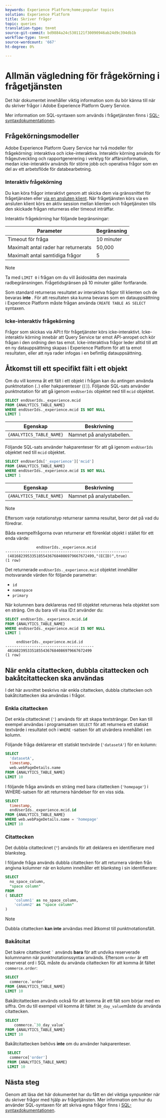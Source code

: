 ```yaml
---
keywords: Experience Platform;home;popular topics
solution: Experience Platform
title: Skriver frågor
topic: queries
translation-type: tm+mt
source-git-commit: bd9884a24c5301121f30090946ab24d9c394db1b
workflow-type: tm+mt
source-wordcount: '667'
ht-degree: 0%

---
```



# Allmän vägledning för frågekörning i frågetjänsten

Det här dokumentet innehåller viktig information som du bör känna till när du skriver frågor i Adobe Experience Platform Query Service.

Mer information om SQL-syntaxen som används i frågetjänsten finns i [SQL-syntaxdokumentationen](../sql/syntax.md).

## Frågekörningsmodeller

Adobe Experience Platform Query Service har två modeller för frågekörning: interaktiva och icke-interaktiva. Interaktiv körning används för frågeutveckling och rapportgenerering i verktyg för affärsinformation, medan icke-interaktiv används för större jobb och operativa frågor som en del av ett arbetsflöde för databearbetning.

### Interaktiv frågekörning

Du kan köra frågor interaktivt genom att skicka dem via gränssnittet för frågetjänsten eller [via en ansluten klient](../clients/overview.md). När frågetjänsten körs via en ansluten klient körs en aktiv session mellan klienten och frågetjänsten tills den skickade frågan returneras eller timeout inträffar.

Interaktiv frågekörning har följande begränsningar:

| Parameter | Begränsning |
| --------- | ---------- |
| Timeout för fråga | 10 minuter |
| Maximalt antal rader har returnerats | 50,000 |
| Maximalt antal samtidiga frågor | 5 |

>[!NOTE]
>
>Ta med `LIMIT 0` i frågan om du vill åsidosätta den maximala radbegränsningen. Frågetidsgränsen på 10 minuter gäller fortfarande.

Som standard returneras resultatet av interaktiva frågor till klienten och de bevaras **inte** . För att resultaten ska kunna bevaras som en datauppsättning i Experience Platform måste frågan använda `CREATE TABLE AS SELECT` syntaxen.

### Icke-interaktiv frågekörning

Frågor som skickas via API:t för frågetjänster körs icke-interaktivt. Icke-interaktiv körning innebär att Query Service tar emot API-anropet och kör frågan i den ordning den tas emot. Icke-interaktiva frågor leder alltid till att en ny datauppsättning skapas i Experience Platform för att ta emot resultaten, eller att nya rader infogas i en befintlig datauppsättning.

## Åtkomst till ett specifikt fält i ett objekt

Om du vill komma åt ett fält i ett objekt i frågan kan du antingen använda punktnotation (`.`) eller hakparenteser (`[]`). Följande SQL-sats använder punktnotation för att gå igenom `endUserIds` objektet ned till `mcid` objektet.

```sql
SELECT endUserIds._experience.mcid
FROM {ANALYTICS_TABLE_NAME}
WHERE endUserIds._experience.mcid IS NOT NULL
LIMIT 1
```

| Egenskap | Beskrivning |
| -------- | ----------- |
| `{ANALYTICS_TABLE_NAME}` | Namnet på analystabellen. |

Följande SQL-sats använder hakparenteser för att gå igenom `endUserIds` objektet ned till `mcid` objektet.

```sql
SELECT endUserIds['_experience']['mcid']
FROM {ANALYTICS_TABLE_NAME}
WHERE endUserIds._experience.mcid IS NOT NULL
LIMIT 1
```

| Egenskap | Beskrivning |
| -------- | ----------- |
| `{ANALYTICS_TABLE_NAME}` | Namnet på analystabellen. |

>[!NOTE]
>
>Eftersom varje notationstyp returnerar samma resultat, beror det på vad du föredrar.

Båda exempelfrågorna ovan returnerar ett förenklat objekt i stället för ett enda värde:

```console
              endUserIds._experience.mcid   
--------------------------------------------------------
 (48168239533518554367684086979667672499,"(ECID)",true)
(1 row)
```

Det returnerade `endUserIds._experience.mcid` objektet innehåller motsvarande värden för följande parametrar:

- `id`
- `namespace`
- `primary`

När kolumnen bara deklareras ned till objektet returneras hela objektet som en sträng. Om du bara vill visa ID:t använder du:

```sql
SELECT endUserIds._experience.mcid.id
FROM {ANALYTICS_TABLE_NAME}
WHERE endUserIds._experience.mcid IS NOT NULL
LIMIT 1
```

```console
     endUserIds._experience.mcid.id 
----------------------------------------
 48168239533518554367684086979667672499
(1 row)
```

## När enkla citattecken, dubbla citattecken och bakåtcitattecken ska användas

I det här avsnittet beskrivs när enkla citattecken, dubbla citattecken och bakåtcitattecken ska användas i frågor.

### Enkla citattecken

Det enkla citattecknet (`'`) används för att skapa textsträngar. Den kan till exempel användas i programsatsen `SELECT` för att returnera ett statiskt textvärde i resultatet och i `WHERE` -satsen för att utvärdera innehållet i en kolumn.

Följande fråga deklarerar ett statiskt textvärde (`'datasetA'`) för en kolumn:

```sql
SELECT 
  'datasetA',
  timestamp,
  web.webPageDetails.name
FROM {ANALYTICS_TABLE_NAME}
LIMIT 10
```

I följande fråga används en sträng med bara citattecken (`'homepage'`) i WHERE-satsen för att returnera händelser för en viss sida.

```sql
SELECT 
  timestamp,
  endUserIds._experience.mcid.id
FROM {ANALYTICS_TABLE_NAME}
WHERE web.webPageDetails.name = 'homepage'
LIMIT 10
```

### Citattecken

Det dubbla citattecknet (`"`) används för att deklarera en identifierare med blanksteg.

I följande fråga används dubbla citattecken för att returnera värden från angivna kolumner när en kolumn innehåller ett blanksteg i sin identifierare:

```sql
SELECT
  no_space_column,
  "space column"
FROM
( SELECT 
    'column1' as no_space_column,
    'column2' as "space column"
)
```

>[!NOTE]
>
>Dubbla citattecken **kan inte** användas med åtkomst till punktnotationsfält.

### Bakåtcitat

Det bakre citattecknet `` ` `` används **bara** för att undvika reserverade kolumnnamn när punktnotationssyntax används. Eftersom `order` är ett reserverat ord i SQL måste du använda citattecken för att komma åt fältet `commerce.order`:

```sql
SELECT 
  commerce.`order`
FROM {ANALYTICS_TABLE_NAME}
LIMIT 10
```

Bakåtcitattecken används också för att komma åt ett fält som börjar med en siffra. Om du till exempel vill komma åt fältet `30_day_value`måste du använda citattecken.

```SQL
SELECT
    commerce.`30_day_value`
FROM {ANALYTICS_TABLE_NAME}
LIMIT 10
```

Bakåtcitattecken behövs **inte** om du använder hakparenteser.

```sql
 SELECT
  commerce['order']
 FROM {ANALYTICS_TABLE_NAME}
 LIMIT 10
```

## Nästa steg

Genom att läsa det här dokumentet har du fått en del viktiga synpunkter när du skriver frågor med hjälp av frågetjänsten. Mer information om hur du använder SQL-syntaxen för att skriva egna frågor finns i [SQL-syntaxdokumentationen](../sql/syntax.md).